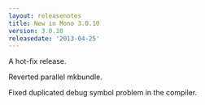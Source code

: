 ```yaml
---
layout: releasenotes
title: New in Mono 3.0.10
version: 3.0.10
releasedate: '2013-04-25'
---
```


A hot-fix release.

Reverted parallel mkbundle.

Fixed duplicated debug symbol problem in the compiler.

